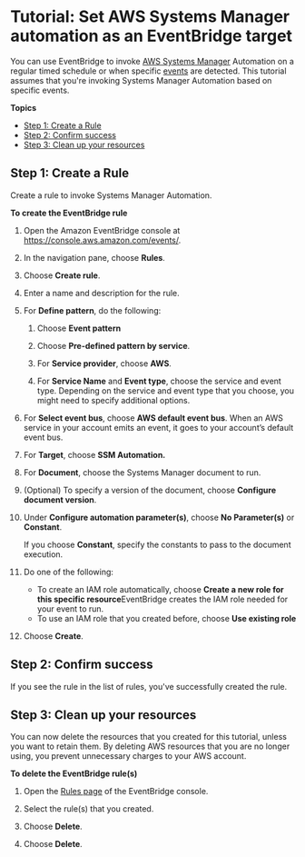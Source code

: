 # Tutorial: Set AWS Systems Manager automation as an EventBridge target<a name="eb-ssm-automation-as-target"></a>

You can use EventBridge to invoke [AWS Systems Manager](https://docs.aws.amazon.com/systems-manager/latest/userguide/what-is-systems-manager.html) Automation on a regular timed schedule or when specific [events](eb-events.md) are detected\. This tutorial assumes that you're invoking Systems Manager Automation based on specific events\.

**Topics**
+ [Step 1: Create a Rule](#eb-ssm-create-rule)
+ [Step 2: Confirm success](#success)
+ [Step 3: Clean up your resources](#cleanup)

## Step 1: Create a Rule<a name="eb-ssm-create-rule"></a>

Create a rule to invoke Systems Manager Automation\.

**To create the EventBridge rule**

1. Open the Amazon EventBridge console at [https://console\.aws\.amazon\.com/events/](https://console.aws.amazon.com/events/)\.

1. In the navigation pane, choose **Rules**\.

1. Choose **Create rule**\.

1. Enter a name and description for the rule\.

1. For **Define pattern**, do the following:

   1. Choose **Event pattern**

   1. Choose **Pre\-defined pattern by service**\.

   1. For **Service provider**, choose **AWS**\.

   1. For **Service Name** and **Event type**, choose the service and event type\. Depending on the service and event type that you choose, you might need to specify additional options\.

1. For **Select event bus**, choose **AWS default event bus**\. When an AWS service in your account emits an event, it goes to your account’s default event bus\. 

1. For **Target**, choose **SSM Automation\.** 

1. For **Document**, choose the Systems Manager document to run\.

1. \(Optional\) To specify a version of the document, choose **Configure document version**\.

1. Under **Configure automation parameter\(s\)**, choose **No Parameter\(s\)** or **Constant**\. 

   If you choose **Constant**, specify the constants to pass to the document execution\.

1. Do one of the following: 
   + To create an IAM role automatically, choose **Create a new role for this specific resource**EventBridge creates the IAM role needed for your event to run\.
   + To use an IAM role that you created before, choose **Use existing role**

1. Choose **Create**\.

## Step 2: Confirm success<a name="success"></a>

If you see the rule in the list of rules, you've successfully created the rule\.

## Step 3: Clean up your resources<a name="cleanup"></a>

You can now delete the resources that you created for this tutorial, unless you want to retain them\. By deleting AWS resources that you are no longer using, you prevent unnecessary charges to your AWS account\.

**To delete the EventBridge rule\(s\)**

1. Open the [Rules page](https://console.aws.amazon.com/events/home#/rule) of the EventBridge console\.

1. Select the rule\(s\) that you created\.

1. Choose **Delete**\.

1. Choose **Delete**\.